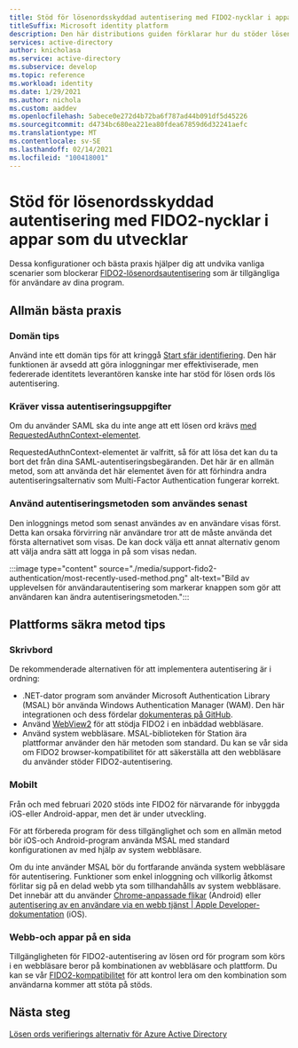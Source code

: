 ```yaml
---
title: Stöd för lösenordsskyddad autentisering med FIDO2-nycklar i appar som du utvecklar | Azure
titleSuffix: Microsoft identity platform
description: Den här distributions guiden förklarar hur du stöder lösen ords lös autentisering med FIDO2-säkerhetsnycklar i de program som du utvecklar
services: active-directory
author: knicholasa
ms.service: active-directory
ms.subservice: develop
ms.topic: reference
ms.workload: identity
ms.date: 1/29/2021
ms.author: nichola
ms.custom: aaddev
ms.openlocfilehash: 5abece0e272d4b72ba6f787ad44b091df5d45226
ms.sourcegitcommit: d4734bc680ea221ea80fdea67859d6d32241aefc
ms.translationtype: MT
ms.contentlocale: sv-SE
ms.lasthandoff: 02/14/2021
ms.locfileid: "100418001"
---
```

# <a name="support-passwordless-authentication-with-fido2-keys-in-apps-you-develop"></a>Stöd för lösenordsskyddad autentisering med FIDO2-nycklar i appar som du utvecklar

Dessa konfigurationer och bästa praxis hjälper dig att undvika vanliga scenarier som blockerar [FIDO2-lösenordsautentisering](../../active-directory/authentication/concept-authentication-passwordless.md) som är tillgängliga för användare av dina program.

## <a name="general-best-practices"></a>Allmän bästa praxis

### <a name="domain-hints"></a>Domän tips

Använd inte ett domän tips för att kringgå [Start sfär identifiering](../../active-directory/manage-apps/configure-authentication-for-federated-users-portal.md). Den här funktionen är avsedd att göra inloggningar mer effektiviserade, men federerade identitets leverantören kanske inte har stöd för lösen ords lös autentisering.

### <a name="requiring-specific-credentials"></a>Kräver vissa autentiseringsuppgifter

Om du använder SAML ska du inte ange att ett lösen ord krävs [med RequestedAuthnContext-elementet](single-sign-on-saml-protocol.md#requestauthncontext).

RequestedAuthnContext-elementet är valfritt, så för att lösa det kan du ta bort det från dina SAML-autentiseringsbegäranden. Det här är en allmän metod, som att använda det här elementet även för att förhindra andra autentiseringsalternativ som Multi-Factor Authentication fungerar korrekt.

### <a name="using-the-most-recently-used-authentication-method"></a>Använd autentiseringsmetoden som användes senast

Den inloggnings metod som senast användes av en användare visas först. Detta kan orsaka förvirring när användare tror att de måste använda det första alternativet som visas. De kan dock välja ett annat alternativ genom att välja andra sätt att logga in på som visas nedan.

:::image type="content" source="./media/support-fido2-authentication/most-recently-used-method.png" alt-text="Bild av upplevelsen för användarautentisering som markerar knappen som gör att användaren kan ändra autentiseringsmetoden.":::

## <a name="platform-specific-best-practices"></a>Plattforms säkra metod tips

### <a name="desktop"></a>Skrivbord

De rekommenderade alternativen för att implementera autentisering är i ordning:

- .NET-dator program som använder Microsoft Authentication Library (MSAL) bör använda Windows Authentication Manager (WAM). Den här integrationen och dess fördelar [dokumenteras på GitHub](https://github.com/AzureAD/microsoft-authentication-library-for-dotnet/wiki/wam).
- Använd [WebView2](https://docs.microsoft.com/microsoft-edge/webview2/) för att stödja FIDO2 i en inbäddad webbläsare.
- Använd system webbläsare. MSAL-biblioteken för Station ära plattformar använder den här metoden som standard. Du kan se vår sida om FIDO2 browser-kompatibilitet för att säkerställa att den webbläsare du använder stöder FIDO2-autentisering.

### <a name="mobile"></a>Mobilt

Från och med februari 2020 stöds inte FIDO2 för närvarande för inbyggda iOS-eller Android-appar, men det är under utveckling.

För att förbereda program för dess tillgänglighet och som en allmän metod bör iOS-och Android-program använda MSAL med standard konfigurationen av med hjälp av system webbläsare.

Om du inte använder MSAL bör du fortfarande använda system webbläsare för autentisering. Funktioner som enkel inloggning och villkorlig åtkomst förlitar sig på en delad webb yta som tillhandahålls av system webbläsare. Det innebär att du använder [Chrome-anpassade flikar](https://developer.chrome.com/docs/multidevice/android/customtabs/) (Android) eller [autentisering av en användare via en webb tjänst | Apple Developer-dokumentation](https://developer.apple.com/documentation/authenticationservices/authenticating_a_user_through_a_web_service) (iOS).

### <a name="web-and-single-page-apps"></a>Webb-och appar på en sida

Tillgängligheten för FIDO2-autentisering av lösen ord för program som körs i en webbläsare beror på kombinationen av webbläsare och plattform. Du kan se vår [FIDO2-kompatibilitet](../authentication/fido2-compatibility.md) för att kontrol lera om den kombination som användarna kommer att stöta på stöds.

## <a name="next-steps"></a>Nästa steg

[Lösen ords verifierings alternativ för Azure Active Directory](../../active-directory/authentication/concept-authentication-passwordless.md)
